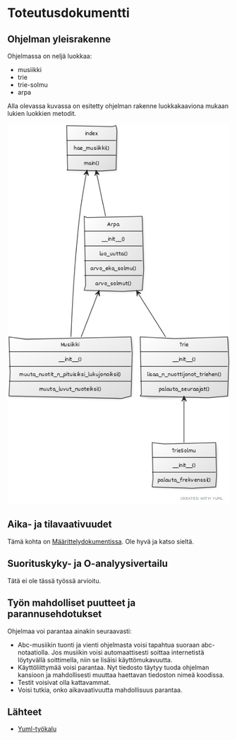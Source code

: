 # Toteutusdokumentti

## Ohjelman yleisrakenne

Ohjelmassa on neljä luokkaa:
* musiikki
* trie
* trie-solmu
* arpa

Alla olevassa kuvassa on esitetty ohjelman rakenne luokkakaaviona mukaan lukien luokkien metodit.

![](./kuvat/rakennekaavio.jpg)

## Aika- ja tilavaativuudet

Tämä kohta on [Määrittelydokumentissa](https://github.com/karhelmi/tiralabra/blob/master/dokumentaatio/maarittelydokumentti.md). Ole hyvä ja katso sieltä.

## Suorituskyky- ja O-analyysivertailu

Tätä ei ole tässä työssä arvioitu.

## Työn mahdolliset puutteet ja parannusehdotukset

Ohjelmaa voi parantaa ainakin seuraavasti:

* Abc-musiikin tuonti ja vienti ohjelmasta voisi tapahtua suoraan abc-notaatiolla. Jos musiikin
voisi automaattisesti soittaa internetistä löytyvällä soittimella, niin se lisäisi käyttömukavuutta.
* Käyttöliittymää voisi parantaa. Nyt tiedosto täytyy tuoda ohjelman kansioon ja mahdollisesti
muuttaa haettavan tiedoston nimeä koodissa.
* Testit voisivat olla kattavammat.
* Voisi tutkia, onko aikavaativuutta mahdollisuus parantaa.

## Lähteet
* [Yuml-työkalu](https://www.yuml.me)
